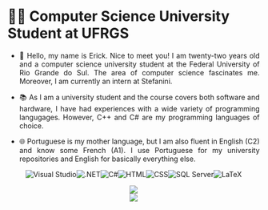 # :man_student: Computer Science University Student at UFRGS

- <p align = "justify"> 💬 Hello, my name is Erick. Nice to meet you! I am twenty-two years old and a computer science university student at the Federal University of Rio Grande do Sul. The area of computer science fascinates me. Moreover, I am currently an intern at Stefanini.</p>
- <p align = "justify"> 📚 As I am a university student and the course covers both software and hardware, I have had experiences with a wide variety of programming langugages. However, C++ and C# are my programming languages of choice.</p>
- <p align = "justify"> 🌐 Portuguese is my mother language, but I am also fluent in English (C2) and know some French (A1). I use Portuguese for my university repositories and English for basically everything else. </p>

<div align="center">
    
![Visual Studio](https://img.shields.io/badge/Visual_Studio-5C2D91?style=for-the-badge&logo=visual%20studio&logoColor=white)![.NET](https://img.shields.io/badge/.NET-512BD4?style=for-the-badge&logo=dotnet&logoColor=white)![C#](https://img.shields.io/badge/C%23-178600?style=for-the-badge&logo=c-sharp&logoColor=white)![HTML](https://img.shields.io/badge/HTML-e34c26?style=for-the-badge&logo=html5&logoColor=white)![CSS](https://img.shields.io/badge/CSS-563d7c?style=for-the-badge&logo=css3&logoColor=white)![SQL Server](https://img.shields.io/badge/SQL_Server-CC2927?style=for-the-badge&logo=microsoft-sql-server&logoColor=white)![LaTeX](https://img.shields.io/badge/LaTeX-3D6117?style=for-the-badge&logo=LaTeX&logoColor=white)

<img src = "https://github-readme-stats.vercel.app/api?username=Erick-0LK&show_icons=true&theme=radical" />
</br>
<img src = "https://github-readme-stats.vercel.app/api/top-langs/?username=Erick-0LK&theme=radical" />
    
</div>
